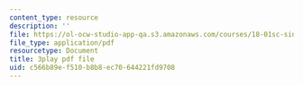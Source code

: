 ```yaml
---
content_type: resource
description: ''
file: https://ol-ocw-studio-app-qa.s3.amazonaws.com/courses/18-01sc-single-variable-calculus-fall-2010/c566b89ef510b8b8ec70644221fd9708_1RLctDS2hUQ.pdf
file_type: application/pdf
resourcetype: Document
title: 3play pdf file
uid: c566b89e-f510-b8b8-ec70-644221fd9708
---
```


